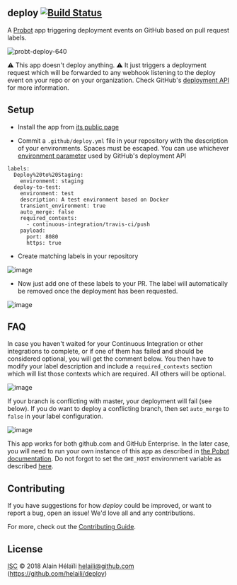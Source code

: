 ## deploy [![Build Status](https://travis-ci.org/helaili/deploy.svg?branch=master)](https://travis-ci.org/helaili/deploy)

A [Probot](https://github.com/probot/probot) app triggering deployment events on GitHub based on pull request labels.

![probt-deploy-640](https://user-images.githubusercontent.com/2787414/44789192-3f4c1a00-ab9c-11e8-9093-353dfbe1bc1e.gif)

:warning: This app doesn't deploy anything. :warning:  It just triggers a deployment request which will be forwarded to any webhook listening to the deploy event on your repo or on your organization. Check GitHub's [deployment API](https://developer.github.com/v3/repos/deployments/) for more information.

## Setup

- Install the app from [its public page](https://github.com/apps/deploy)

- Commit a `.github/deploy.yml` file in your repository with the description of your environments. Spaces must be escaped. You can use whichever [environment parameter](https://developer.github.com/v3/repos/deployments/#parameters) used by GitHub's deployment API


```
labels:
  Deploy%20to%20Staging:
    environment: staging
  deploy-to-test:
    environment: test
    description: A test environment based on Docker
    transient_environment: true
    auto_merge: false
    required_contexts:
      - continuous-integration/travis-ci/push
    payload:
      port: 8080
      https: true
```

- Create matching labels in your repository

![image](https://user-images.githubusercontent.com/2787414/44651597-1dab3100-a9ea-11e8-842d-939553d05df0.png)

- Now just add one of these labels to your PR. The label will automatically be removed once the deployment has been requested.

![image](https://user-images.githubusercontent.com/2787414/44785547-91d40900-ab91-11e8-8d24-4a5fa10989e5.png)


## FAQ

In case you haven't waited for your Continuous Integration or other integrations to complete, or if one of them has failed and should be considered optional, you will get the comment below. You then have to modify your label description and include a `required_contexts` section which will list those contexts which are required. All others will be optional.

![image](https://user-images.githubusercontent.com/2787414/44785471-4cafd700-ab91-11e8-9b91-d95dec43cef3.png)

If your branch is conflicting with master, your deployment will fail (see below). If you do want to deploy a conflicting branch, then set `auto_merge` to `false` in your label configuration.

![image](https://user-images.githubusercontent.com/2787414/44785703-22aae480-ab92-11e8-95f3-617455932a41.png)

This app works for both github.com and GitHub Enterprise. In the later case, you will need to run your own instance of this app as described in [the Pobot documentation](https://probot.github.io/docs/deployment/). Do not forgot to set the `GHE_HOST` environment variable as described [here](https://probot.github.io/docs/github-api/#github-enterprise).

## Contributing

If you have suggestions for how *deploy* could be improved, or want to report a bug, open an issue! We'd love all and any contributions.

For more, check out the [Contributing Guide](CONTRIBUTING.md).

## License

[ISC](#LICENSE) © 2018 Alain Hélaïli <helaili@github.com> (https://github.com/helaili/deploy)
